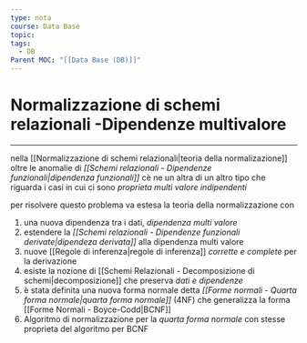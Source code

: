 ```yaml
---
type: nota
course: Data Base
topic: 
tags:
  - DB
Parent MOC: "[[Data Base (DB)]]"
---
```


# Normalizzazione di schemi relazionali -Dipendenze multivalore
---
nella [[Normalizzazione di schemi relazionali|teoria della normalizazione]] oltre le anomalie di _[[Schemi relazionali - Dipendenze funzionali|dipendenza funzionali]]_ cè ne un altra di un altro tipo che riguarda i casi in cui ci sono _proprieta multi valore indipendenti_

per risolvere questo problema va estesa la teoria della normalizzazione con
1. una nuova dipendenza tra i dati, _dipendenza multi valore_
2. estendere la _[[Schemi relazionali - Dipendenze funzionali derivate|dipendeza derivata]]_ alla dipendenza multi valore
3. nuove [[Regole di inferenza|regole di inferenza]] _corrette e complete_ per la derivazione
4. esiste la nozione di [[Schemi Relazionali - Decomposizione di schemi|decomposizione]] che preserva _dati e dipendenze_
5. è stata definita una nuova forma normale detta _[[Forme normali - Quarta forma normale|quarta forma normale]]_ (4NF) che generalizza la forma [[Forme Normali - Boyce-Codd|BCNF]]
6. Algoritmo di normalizzazione per la _quarta forma normale_ con stesse proprieta del algoritmo per BCNF

